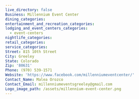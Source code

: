 ```yaml
---
live_directory: false
Business: Millennium Event Center
dining_categories:
entertainment_and_recreation_categories:
lodging_and_event_centers_categories:
  - event-centers
nightlife_categories:
retail_categories:
service_categories:
Street: 815 10th Street
City: Greeley
State: Colorado
Zip: '80631'
Phone: (970) 539-1571
Website: 'https://www.facebook.com/millenniumeventcenter/'
Contact_Name: Malea Orozco
Contact_Email: millenniumeventsgreeley@gmail.com
Logo_image_path: /assets/millennium-event-center.png
---
```


